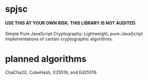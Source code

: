 # spjsc
#### USE THIS AT YOUR OWN RISK. THIS LIBRARY IS NOT AUDITED.
Simple Pure JavaScript Cryptography: Lightweight, pure-JavaScript implementations of certain cryptographic algorithms.


# planned algorithms
ChaCha20, CubeHash, X25519, and Ed25519.
